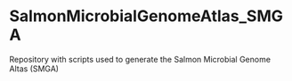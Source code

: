 # SalmonMicrobialGenomeAtlas_SMGA
Repository with scripts used to generate the Salmon Microbial Genome Altas (SMGA)

